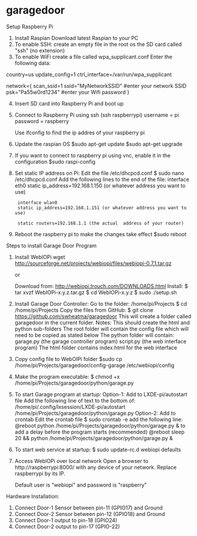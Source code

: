 # garagedoor

Setup Raspberry Pi
1. Install Raspian
	Download latest Raspian to your PC
2. To enable SSH: create an empty file in the root os the SD card called "ssh" (no extension)
3. To enable WiFi create a file called wpa_supplicant.conf
	Enter the following data:

country=us
update_config=1
ctrl_interface=/var/run/wpa_supplicant

network={
 scan_ssid=1
 ssid="MyNetworkSSID" #enter your network SSID
 psk="Pa55w0rd1234"  #enter your Wifi password
}

4. Insert SD card into Raspberry Pi and boot up
5. Connect to Raspberry Pi using ssh (ssh raspberrypi)
	username = pi
	password = raspberry

	Use ifconfig to find the ip addres of your raspberry pi

6. Update the raspian OS
	$sudo apt-get update
	$sudo apt-get upgrade

7. If you want to connect to raspberry pi using vnc, enable it in the configuration
	$sudo raspi-config

8. Set static IP address on Pi:
	Edit the file /etc/dhcpcd.conf
	$ sudo nano /etc/dhcpcd.conf
	Add the following lines to the end of the file:
		interface eth0
		static ip_address=192.168.1.150 (or whatever address you want to use)

		interface wlan0
		static ip_address=192.168.1.151 (or whatever address you want to use)

		static routers=192.168.1.1 (the actual  address of your router)

9. Reboot the raspberry pi to make the changes take effect
	$sudo reboot



Steps to install Garage Door Program

1. Install WebIOPi
	wget http://sourceforge.net/projects/webiopi/files/webiopi-0.7.1.tar.gz
	
	or 
	
	Download from: http://webiopi.trouch.com/DOWNLOADS.html
	Install:
		$ tar xvzf WebIOPi-x.y.z.tar.gz
		$ cd WebIOPi-x.y.z
		$ sudo ./setup.sh

2. Install Garage Door Controller:
	Go to the folder: /home/pi/Projects
		$ cd /home/pi/Projects
	Copy the files from GitHub:
		$ git clone https://github.com/swheatma/garagedoor
	This will create a folder called garagedoor in the current folder.
	Notes:
		This should create the html and python sub-folders
		The root folder will contain the config file which will need to be copied as stated below
		The python folder will contain:
			garage.py (the garage controller program)
			script.py (the web interface program)
		The html folder contains index.html for the web interface

3. Copy config file to WebOIPi folder
	$sudo cp /home/pi/Projects/garagedoor/config-garage /etc/webiopi/config

4. Make the program executable:
	$ chmod +x /home/pi/Projects/garagedoor/python/garage.py

5. To start Garage program at startup:
	Option-1:
		Add to LXDE-pi/autostart file
		Add the following line of text to the bottom of: /home/pi/.config/lxsession/LXDE-pi/autostart
		/home/pi/Projects/garagedoor/python/garage.py
	Option-2:
		Add to crontab
		Edit the crontab file
		$ sudo crontab -e
		add the following line:
		@reboot python /home/pi/Projects/garagedoor/python/garage.py &
		to add a delay before the program starts (recommended)
		@reboot sleep 20 && python /home/pi/Projects/garagedoor/python/garage.py &

6. To start web service at startup:
	$ sudo update-rc.d webiopi defaults

7. Access WebIOPi over local network
	Open a browser to http://raspberrypi:8000/ with any device of your network. Replace raspberrypi by its IP.

	Default user is "webiopi" and password is "raspberry"

Hardware Installation:
1. Connect Door-1 Sensor between pin-11 (GPIO17) and Ground
2. Connect Door-2 Sensor between pin-12 (GPIO18) and Ground
3. Connect Door-1 output to pin-18 (GPIO24)
4. Connect Door-2 output to pin-17 (GPIO-22)
